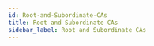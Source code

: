 ```yaml
---
id: Root-and-Subordinate-CAs
title: Root and Subordinate CAs
sidebar_label: Root and Subordinate CAs
---
```



#
